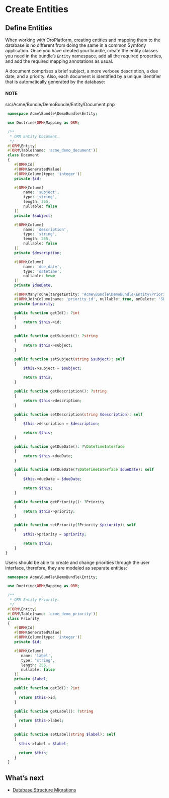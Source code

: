 <a id="create-entities"></a>

# Create Entities

## Define Entities

When working with OroPlatform, creating entities and mapping them to the database is no different from doing the same in a common Symfony application. Once you have created your bundle, create the entity classes you need in the bundle’s `Entity` namespace, add all the required properties, and add the required mapping annotations as usual.

A document comprises a brief subject, a more verbose description, a due date, and a priority. Also, each document is identified by a unique identifier that is automatically generated by the database:

#### NOTE
src/Acme/Bundle/DemoBundle/Entity/Document.php
```php
 namespace Acme\Bundle\DemoBundle\Entity;

 use Doctrine\ORM\Mapping as ORM;

 /**
  * ORM Entity Document.
  */
 #[ORM\Entity]
 #[ORM\Table(name: 'acme_demo_document')]
 class Document
 {
    #[ORM\Id]
    #[ORM\GeneratedValue]
    #[ORM\Column(type: 'integer')]
    private $id;

    #[ORM\Column(
        name: 'subject',
        type: 'string',
        length: 255,
        nullable: false
    )]
    private $subject;

    #[ORM\Column(
        name: 'description',
        type: 'string',
        length: 255,
        nullable: false
    )]
    private $description;

    #[ORM\Column(
        name: 'due_date',
        type: 'datetime',
        nullable: true
    )]
    private $dueDate;

    #[ORM\ManyToOne(targetEntity: 'Acme\Bundle\DemoBundle\Entity\Priority')]
    #[ORM\JoinColumn(name: 'priority_id', nullable: true, onDelete: 'SET NULL')]
    private $priority;

    public function getId(): ?int
    {
        return $this->id;
    }

    public function getSubject(): ?string
    {
        return $this->subject;
    }

    public function setSubject(string $subject): self
    {
        $this->subject = $subject;

        return $this;
    }

    public function getDescription(): ?string
    {
        return $this->description;
    }

    public function setDescription(string $description): self
    {
        $this->description = $description;

        return $this;
    }

    public function getDueDate(): ?\DateTimeInterface
    {
        return $this->dueDate;
    }

    public function setDueDate(?\DateTimeInterface $dueDate): self
    {
        $this->dueDate = $dueDate;

        return $this;
    }

    public function getPriority(): ?Priority
    {
        return $this->priority;
    }

    public function setPriority(?Priority $priority): self
    {
        $this->priority = $priority;

        return $this;
    }
}
```

Users should be able to create and change priorities through the user interface, therefore, they are modeled as separate entities:

```php
 namespace Acme\Bundle\DemoBundle\Entity;

 use Doctrine\ORM\Mapping as ORM;

 /**
  * ORM Entity Priority.
  */
 #[ORM\Entity]
 #[ORM\Table(name: 'acme_demo_priority')]
 class Priority
 {
    #[ORM\Id]
    #[ORM\GeneratedValue]
    #[ORM\Column(type: 'integer')]
    private $id;

    #[ORM\Column(
       name: 'label',
       type: 'string',
       length: 255,
       nullable: false
    )]
    private $label;

    public function getId(): ?int
    {
      return $this->id;
    }

    public function getLabel(): ?string
    {
      return $this->label;
    }

    public function setLabel(string $label): self
    {
      $this->label = $label;

      return $this;
    }
 }
```

## What’s next

* [Database Structure Migrations](migration.md#backend-entities-migrations)
